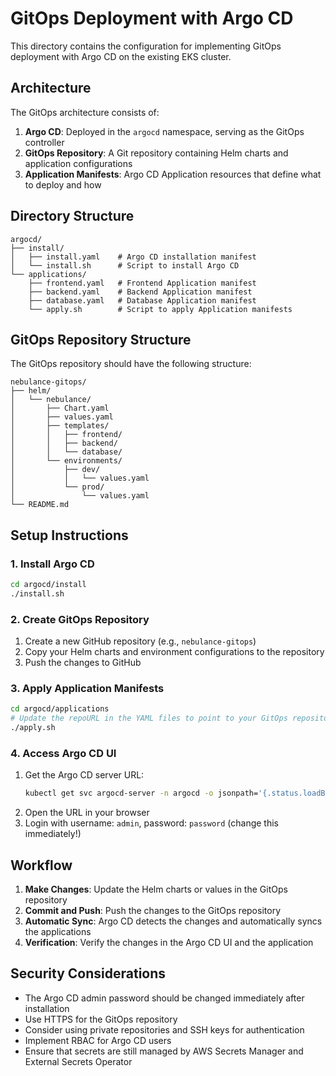 # GitOps Deployment with Argo CD

This directory contains the configuration for implementing GitOps deployment with Argo CD on the existing EKS cluster.

## Architecture

The GitOps architecture consists of:

1. **Argo CD**: Deployed in the `argocd` namespace, serving as the GitOps controller
2. **GitOps Repository**: A Git repository containing Helm charts and application configurations
3. **Application Manifests**: Argo CD Application resources that define what to deploy and how

## Directory Structure

```
argocd/
├── install/
│   ├── install.yaml    # Argo CD installation manifest
│   └── install.sh      # Script to install Argo CD
└── applications/
    ├── frontend.yaml   # Frontend Application manifest
    ├── backend.yaml    # Backend Application manifest
    ├── database.yaml   # Database Application manifest
    └── apply.sh        # Script to apply Application manifests
```

## GitOps Repository Structure

The GitOps repository should have the following structure:

```
nebulance-gitops/
├── helm/
│   └── nebulance/
│       ├── Chart.yaml
│       ├── values.yaml
│       ├── templates/
│       │   ├── frontend/
│       │   ├── backend/
│       │   └── database/
│       └── environments/
│           ├── dev/
│           │   └── values.yaml
│           └── prod/
│               └── values.yaml
└── README.md
```

## Setup Instructions

### 1. Install Argo CD

```bash
cd argocd/install
./install.sh
```

### 2. Create GitOps Repository

1. Create a new GitHub repository (e.g., `nebulance-gitops`)
2. Copy your Helm charts and environment configurations to the repository
3. Push the changes to GitHub

### 3. Apply Application Manifests

```bash
cd argocd/applications
# Update the repoURL in the YAML files to point to your GitOps repository
./apply.sh
```

### 4. Access Argo CD UI

1. Get the Argo CD server URL:
   ```bash
   kubectl get svc argocd-server -n argocd -o jsonpath='{.status.loadBalancer.ingress[0].hostname}'
   ```
2. Open the URL in your browser
3. Login with username: `admin`, password: `password` (change this immediately!)

## Workflow

1. **Make Changes**: Update the Helm charts or values in the GitOps repository
2. **Commit and Push**: Push the changes to the GitOps repository
3. **Automatic Sync**: Argo CD detects the changes and automatically syncs the applications
4. **Verification**: Verify the changes in the Argo CD UI and the application

## Security Considerations

- The Argo CD admin password should be changed immediately after installation
- Use HTTPS for the GitOps repository
- Consider using private repositories and SSH keys for authentication
- Implement RBAC for Argo CD users
- Ensure that secrets are still managed by AWS Secrets Manager and External Secrets Operator